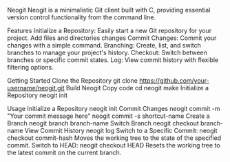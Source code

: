 Neogit
Neogit is a minimalistic Git client built with C, providing essential version control functionality from the command line.

Features
Initialize a Repository: Easily start a new Git repository for your project.
Add files and directories changes
Commit Changes: Commit your changes with a simple command.
Branching: Create, list, and switch branches to manage your project's history.
Checkout: Switch between branches or specific commit states.
Log: View commit history with flexible filtering options.

Getting Started
Clone the Repository
git clone https://github.com/your-username/neogit.git
Build Neogit
Copy code
cd neogit
make
Initialize a Repository
neogit init


Usage
Initialize a Repository
neogit init
Commit Changes
neogit commit -m "Your commit message here"
neogit commit -s shortcut-name
Create a Branch
neogit branch branch-name
Switch Branch
neogit checkout branch-name
View Commit History
neogit log
Switch to a Specific Commit:
neogit checkout commit-hash
Moves the working tree to the state of the specified commit.
Switch to HEAD:
neogit checkout HEAD
Resets the working tree to the latest commit on the current branch.


